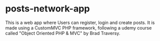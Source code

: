 # posts-network-app

This is a web app where Users can register, login and create posts. 
It is made using a CustomMVC PHP framework, following a udemy course called "Object Oriented PHP & MVC" by Brad Traversy.
